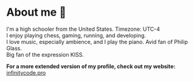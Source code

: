 # About me 🌳
I'm a high schooler from the United States. Timezone: UTC-4 <br>
I enjoy playing chess, gaming, running, and developing. <br>
I love music, especially ambience, and I play the piano. Avid fan of Philip Glass. <br>
Big fan of the expression KISS.

**For a more extended version of my profile, check out my website:**
[infinitycode.pro](https://infinitycode.pro)

